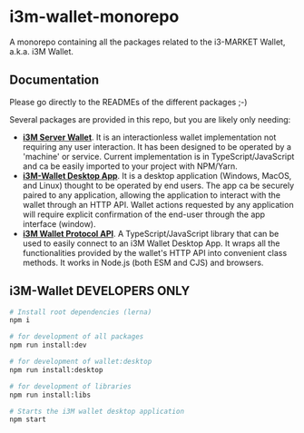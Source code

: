 # i3m-wallet-monorepo

A monorepo containing all the packages related to the i3-MARKET Wallet, a.k.a. i3M Wallet.

## Documentation

Please go directly to the READMEs of the different packages ;-)

Several packages are provided in this repo, but you are likely only needing:

- [**i3M Server Wallet**](./packages/server-wallet/). It is an interactionless wallet implementation not requiring any user interaction. It has been designed to be operated by a 'machine' or service. Current implementation is in TypeScript/JavaScript and ca be easily imported to your project with NPM/Yarn.
- [**i3M-Wallet Desktop App**](https://github.com/i3-Market-V2-Public-Repository/SP3-SCGBSSW-I3mWalletMonorepo/releases/latest). It is a desktop application (Windows, MacOS, and Linux) thought to be operated by end users. The app ca be securely paired to any application, allowing the application to interact with the wallet through an HTTP API. Wallet actions requested by any application will require explicit confirmation of the end-user through the app interface (window).
- [**i3M Wallet Protocol API**](./packages/wallet-protocol-api/). A TypeScript/JavaScript library that can be used to easily connect to an i3M Wallet Desktop App. It wraps all the functionalities provided by the wallet's HTTP API into convenient class methods. It works in Node.js (both ESM and CJS) and browsers.

## i3M-Wallet DEVELOPERS ONLY

```bash
# Install root dependencies (lerna)
npm i

# for development of all packages
npm run install:dev

# for development of wallet:desktop
npm run install:desktop

# for development of libraries
npm run install:libs

# Starts the i3M wallet desktop application
npm start
```
